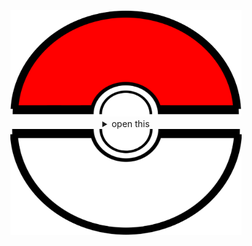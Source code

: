 <div align="center">
  <a href="#"><img src="assets/pokeball-top.png" width="370px" height="170px"></a>
  <details>
    <summary>open this</summary>
    <a href="#"><img src="assets/bitmoji.png" width="150"></a> <br>
    <a href="#"><img src="assets/typing.svg"></a>
    <details open>
      <summary>About me</summary>
      <div align="center">
   
  ✨ Learn more about me on [oyepriyansh.github.io](https://oyepriyansh.github.io). <br>
  💌 You can reach me via email at [priyanshprajapat@duck.com](mailto:priyanshprajapat@duck.com).
</div>
  <a href="https://twitter.com/oyepriyansh" target="blank"><img align="center" src="https://priyan.sh.gg/assets/github/readme/twitter.svg" alt="Priyansh's X handle" title="X"/></a>
  <a href="https://linkedin.com/in/priyanshprajapat" target="blank"><img align="center" src="https://oyepriyansh.pages.dev/assets/github/readme/linkedin.svg" alt="Priyansh's Linkedin handle" title="Linkedin"/></a> 
  <a href="https://instagram.com/oyepriyansh" target="blank"><img align="center" src="https://oyepriyansh.pages.dev/assets/github/readme/instagram.svg" alt="Priyansh's Instagram handle" title="Instagram"/></a>
  <a href="https://discord.com/invite/AeAjegXn6D" target="blank"><img align="center" src="https://oyepriyansh.pages.dev/assets/github/readme/discord.svg" alt="DevArna Discord invite" title="Discord"/></a>
      <div align="left">

```javascript
/**
 * Represents me.
 * @constructor
 * @param {string} languages - Hindi, Gujrati, English.
 * @param {string} hobbies - Cricket, Music, Gaming.
 * @param {string} interests - DiscordJS, Open Source, Javascript, Java.
 * @param {Date} birthday - 28th of May.
 */
```
  </div>
</details>


<details open>
  <summary>Discord Status</summary>
  <div>
    <a href="https://discord.com/users/838764339942785051" target="_blank">
      <img src="https://oyepriyansh.pages.dev/9d5grh" width="355px">
    </a> <br>
  </div>
</details><details open>
  <summary>GitHub Stats</summary>

  <a href="#"><img src="github_stats.svg" width="355px"></a><br>

</details>


<details open>
  <summary>Recent Activity</summary>

<!--RECENT_ACTIVITY:start-->
![pr_closed](https://oyepriyansh.pages.dev/i/octicons/PullRequestClosed.svg) [#54](undefined) **|** [is-a-software/is-a-software](https://github.com/is-a-software/is-a-software)<br>
![pr_opened](https://oyepriyansh.pages.dev/i/octicons/PullRequestOpened.svg) [#53](undefined) **|** [is-a-software/is-a-software](https://github.com/is-a-software/is-a-software)<br>
![pr_opened](https://oyepriyansh.pages.dev/i/octicons/PullRequestOpened.svg) [#52](undefined) **|** [is-a-software/is-a-software](https://github.com/is-a-software/is-a-software)<br>
![new_release](https://oyepriyansh.pages.dev/i/octicons/Release.svg) [v1.0](https://github.com/is-a-software/is-a-software/releases/tag/v1.0) **|** [is-a-software/is-a-software](https://github.com/is-a-software/is-a-software)<br>
![pr_closed](https://oyepriyansh.pages.dev/i/octicons/PullRequestClosed.svg) [#7](undefined) **|** [oyepriyansh/.well-known](https://github.com/oyepriyansh/.well-known)<br>
![issue_closed](https://oyepriyansh.pages.dev/i/octicons/IssueClosed.svg) [#48](https://github.com/PriyanshOrg/join/issues/48) **|** [PriyanshOrg/join](https://github.com/PriyanshOrg/join)<br>
![issue_closed](https://oyepriyansh.pages.dev/i/octicons/IssueClosed.svg) [#1](https://github.com/PriyanshOrg/PriyanshOrg.github.io/issues/1) **|** [PriyanshOrg/PriyanshOrg.github.io](https://github.com/PriyanshOrg/PriyanshOrg.github.io)<br>
![pr_opened](https://oyepriyansh.pages.dev/i/octicons/PullRequestOpened.svg) [#1](undefined) **|** [oyepriyansh/oyepriyansh.github.io](https://github.com/oyepriyansh/oyepriyansh.github.io)<br>
<!--RECENT_ACTIVITY:end-->

</details>

</details>
  <a href="#"><img src="assets/pokeball-bottom.png" width="370px" height="170px"></a>
</div>
